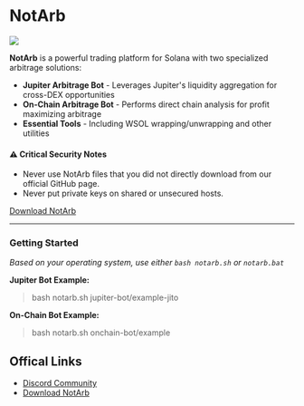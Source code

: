 # NotArb

[![](https://dcbadge.limes.pink/api/server/mYfAQnBfqy)](https://discord.notarb.org)

**NotArb** is a powerful trading platform for Solana with two specialized arbitrage solutions:

- **Jupiter Arbitrage Bot** - Leverages Jupiter's liquidity aggregation for cross-DEX opportunities
- **On-Chain Arbitrage Bot** - Performs direct chain analysis for profit maximizing arbitrage
- **Essential Tools** - Including WSOL wrapping/unwrapping and other utilities

#### ⚠ Critical Security Notes
- Never use NotArb files that you did not directly download from our official GitHub page. 
- Never put private keys on shared or unsecured hosts.

[Download NotArb](https://download.notarb.org/)

---

### Getting Started

_Based on your operating system, use either `bash notarb.sh` or `notarb.bat`_

**Jupiter Bot Example:**
> bash notarb.sh jupiter-bot/example-jito


**On-Chain Bot Example:**
> bash notarb.sh onchain-bot/example


## Offical Links
- [Discord Community](https://discord.notarb.org)
- [Download NotArb](https://download.notarb.org)
